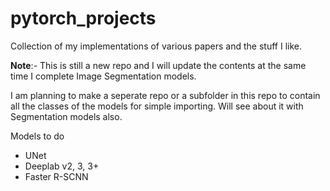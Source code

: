 # pytorch_projects
Collection of my implementations of various papers and the stuff I like.

__Note__:- This is still a new repo and I will update the contents at the same time I complete Image Segmentation models.

I am planning to make a seperate repo or a subfolder in this repo to contain all the classes of the models for simple importing. Will see about it with Segmentation models also.

Models to do
* UNet
* Deeplab v2, 3, 3+
* Faster R-SCNN
